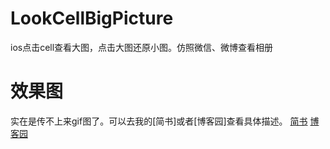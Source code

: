 # LookCellBigPicture
ios点击cell查看大图，点击大图还原小图。仿照微信、微博查看相册
# 效果图

实在是传不上来gif图了。可以去我的[简书]或者[博客园]查看具体描述。
[简书](http://www.jianshu.com/p/19194b973844)
[博客园](http://www.cnblogs.com/MrRed/p/5807750.html)
